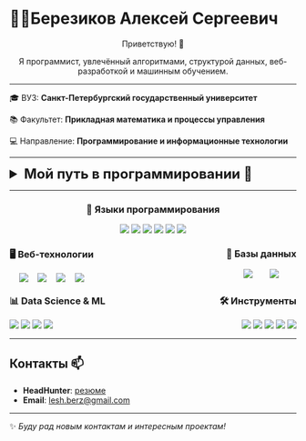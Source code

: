 # 👨‍💻Березиков Алексей Сергеевич

<p align = "center"> Приветствую! 👋 </p>
<p align = "center"> Я программист, увлечённый алгоритмами, структурой данных, веб-разработкой и машинным обучением.  </p>

---
<p> 

🎓 ВУЗ: **Санкт-Петербургский государственный университет**  

</p>

<p> 

📚 Факультет: **Прикладная математика и процессы управления**

</p>

<p> 

💻 Направление: **Программирование и информационные технологии**

</p>





---

<details>
<summary style = "font-size: 24px; font-weight: bold;  ">
   Мой путь в программировании 🚀
</summary>



1. [Школьные годы](#school-id)
2. [Университет](#university-id)
    - [🏆 Основы программирования (C++) ](#op-id)
    - [🎮 Первая игра на Unity (C#)](#unity-id)
    - [📱 Дисциплина "языки программирования"](#mobile-language-id)
    - [📊 Анализ российских акций (Python)](#moex-id)
    - [📉 Вычислительная математика (Python)](#comp-math-id)
    - [🤖 Машинное обучение (Python)](#ml-id)
    - [🏛 Базы данных](#db-id)
    - [⚙ Учебная практика (Rust)](#execution-id)
    - [📜 Web-программирование](#web-id)

### <h3  id = "school-id"> 🔹Школьные годы</h3> 
- **7 класс**: Первые шаги в программировании на языке **Кумир** (алгоритмы управления роботом).
- **8 класс**: Начал писать консольные приложения на **C#**.
- **9 класс**: Изучение **Pascal**.
- **10 класс**: Освоил **HTML, CSS, JS**, создал первые сайты.
- **11 класс**: Подготовка к ЕГЭ по информатике, программирование на **Python**.

### <h3 id = "university-id">🔹 Университет</h3>
#### <h4 id = "op-id">🏆 Основы программирования (C++) </h4>
Проекты:
- **BigInteger** – длинная арифметика
- **PostMachine** – симулятор машины Поста
- **Compress (Archiver)** – алгоритм компрессии данных
- **Matrix Lab** – работа с матрицами
- **AA-Tree, Priority Queue, Minimum Spanning Tree** – структуры данных
- и другие
- 📌 [Ссылка на проекты](https://github.com/LeshiyAda9H/AMCP-PIT-Homework)


####  <h4 id = "unity-id">🎮 Первая игра на Unity (C#)</h4>
**JumpOn** – аркадная игра:
- Игрок управляет **Джентльменом-Лимоном**.
- Генерация платформ осуществляется динамически.
- Подсчёт очков за успешные прыжки.
- 📌 [Ссылка на проект](https://github.com/LeshiyAda9H/JumpOn)

####  <h4 id = "mobile-language-id">📱 Дисциплина "языки программирования"</h4>
На данной дисциплине мы изучали различные языки программирования и их применение для решения различных задач и проектов. В процессе обучения мы также готовили доклады по выбранным темам.
Доклад: **Языки программирования для мобильной разработки** – анализ инструментов для кроссплатформенной и нативной разработки.

####  <h4 id = "moex-id">📊 Анализ российских акций (Python)h4>
- Работа с **API MOEX**.
- Обработка биржевых данных (**requests, pandas**).
- Методы анализа акций (P/E Ratio, дивиденды и т. д.).
- Визуализация данных **matplotlib**.
- 📌 [Ссылка на проект](https://github.com/LeshiyAda9H/stock_exchange_analytics)

#### <h4 id = "comp-math-id"> 📉 Вычислительная математика </h4>
Проекты:
- **LU/QR-разложения**
- **Методы Ньютона** для нелинейных уравнений
- **Численное интегрирование** (GQF, SQF)
- **Оптимизация шагов интегрирования**
- 📌 [Ссылка на проекты](https://github.com/LeshiyAda9H/Computational-mathematics)

####  <h4 id = "ml-id">🤖 Машинное обучение</h4>
- **Регрессия, классификация, градиентный бустинг (LightGBM, XGBoost, Catboost)**
- **Кластеризация, PCA, t-SNE, UMAP**
- **Методы отбора признаков и визуализация данных**

####  <h4 id = "db-id">🏛 Базы данных </h4>
- **SQL, PostgreSQL (DBeaver)**
- **XQuery и работа с XML (BaseX)**

####  <h4 id = "execution-id">⚙ Учебная практика (Rust) </h4>
Проект: **Программный симулятор исполнения заявок на биржевых площадках**
- Позиция: **Системный аналитик**
- Инструменты: **PlantUML, Miro, GitHub**
- Написан **отчёт на 30+ страниц**
- Взаимодействие с заказчиком: **Центр аналитики динамических процессов СПбГУ**
- 📌 [Ссылка на реестр клинической практики СПбГУ](https://citec.spb.ru/projects/exchange-simulator-autumn2024#team)
- 📌 [Ссылка на проект](https://github.com/LeshiyAda9H/execution)
- 📌 [Ссылка на отчёт](https://disk.yandex.ru/i/0_nYaAjitT2hsQ)

####  <h4 id = "web-id">📜 Web-программирование </h4>
Проект: **Trudion** – веб-приложение для поиска единомышленников
- Позиция: **frontend, system analyst, project manager** 
- Инструменты: **PlantUML, Miro, GitHub**
- Frontend: **Vue.js, TypeScript, HTML, CSS**
- Backend: **Golang, Gin**
- СУБД: **PostgreSQL**
- 📌 [Ссылка на проект](https://github.com/LeshiyAda9H/Trudion)


</details>


---


<!-- - [Навыки и технологии 🔧](#skill-tech-id)
    - [👅 Языки программирования](#skill-language-id)
    - [🖥️ Веб-технологии](#skill-web-id)
    - [💾 Базы данных](#skill-db-id)
    - [📊 Data Science & ML](#skill-ds-ml-id)
    - [🛠 Инструменты](#skill-tools-id)
- [Контакты 📫](#contacts-id) -->

<!-- <h2 id = "skill-tech-id" align = "center">Навыки и технологии</h2> -->

<div align = "center">
    <h3 id = "skill-language-id">👅 Языки программирования</h3>
    <div>
        <a> <img src = "https://img.shields.io/badge/-C%23-239120?style=flat&logo=c-sharp&logoColor=white" /></a>
        <a> <img src = "https://img.shields.io/badge/-C++-00599C?style=flat&logo=c%2B%2B&logoColor=white" /></a>
        <a> <img src = "https://img.shields.io/badge/-Python-3776AB?style=flat&logo=python&logoColor=white" /></a>
        <a> <img src = "https://img.shields.io/badge/JavaScript-F7DF1E?style=flat&logo=javascript&logoColor=black" /></a>
        <a> <img src = "https://img.shields.io/badge/-TypeScript-3178C6?style=flat&logo=typescript&logoColor=white" /></a>
        <a> <img src = "https://img.shields.io/badge/-Rust-000000?style=flat&logo=rust&logoColor=white"/></a>
    </div>
</div>


<div style = "display: flex; justify-content: space-between">
    <div align = "left">
        <h3 id = "skill-web-id">🖥️ Веб-технологии</h3>
        <div style = "display: flex; justify-content: space-evenly">
            <a> <img src = "https://img.shields.io/badge/-Vue.js-4FC08D?style=flat&logo=vue.js&logoColor=white" /></a>
            <a> <img src = "https://img.shields.io/badge/-HTML-E34F26?style=flat&logo=html5&logoColor=white" /></a>
            <a> <img src = "https://img.shields.io/badge/-CSS-1572B6?style=flat&logo=css3&logoColor=white" /></a>
            <a> <img src = "https://img.shields.io/badge/-ReactJs-61DAFB?style=flat&logo=react&logoColor=white" /></a>
        </div>
    </div>
    <div align = "right">
        <h3 id = "skill-db-id">💾 Базы данных</h3>
        <div style = "display: flex; justify-content: space-evenly">
            <a> <img src = "https://img.shields.io/badge/-PostgreSQL-336791?style=flat&logo=postgresql&logoColor=white" /></a>
            <a> <img src = "https://img.shields.io/badge/-BaseX-336791?style=flat&logo=xml&logoColor=white" /></a>
        </div>
    </div>
</div>

<div style = "display: flex; justify-content: space-between;">
    <div align = "left">
        <h3 id = "skill-ds-ml-id">📊 Data Science & ML</h3>
        <div >
            <a > <img src = "https://img.shields.io/badge/-NumPy-013243?style=flat&logo=numpy&logoColor=white" /></a>
            <a > <img src = "https://img.shields.io/badge/-Pandas-150458?style=flat&logo=pandas&logoColor=white" /></a>
            <a > <img src = "https://img.shields.io/badge/-Matplotlib-11557C?style=flat&logo=python&logoColor=white" /></a>
            <a > <img src = "https://img.shields.io/badge/-XGBoost-FF6600?style=flat&logo=xgboost&logoColor=white" /></a>
        </div>
    </div>
    <div align = "right">
        <h3 id = "skill-tools-id" >🛠 Инструменты</h3>
        <div>
            <a> <img src = "https://img.shields.io/badge/-GitHub-181717?style=flat&logo=github&logoColor=white" /></a>
            <a> <img src = "https://img.shields.io/badge/-DBeaver-0078D4?style=flat&logo=databricks&logoColor=white" /></a>
            <a> <img src = "https://img.shields.io/badge/-Unity-000000?style=flat&logo=unity&logoColor=white" /></a>
            <a> <img src = "https://img.shields.io/badge/-PlantUML-5C4EE5?style=flat&logo=uml&logoColor=white" /></a>
            <a> <img src = "https://img.shields.io/badge/-Miro-FFD02F?style=flat&logo=miro&logoColor=black" /></a>
        </div>
    </div>
</div>

---

<h2 id = "contacts-id">Контакты 📫</h2>

- **HeadHunter**: [резюме](https://spb.hh.ru/resume/e56eeea9ff0e91203d0039ed1f467462424c37)
- **Email**: lesh.berz@gmail.com

---

✨ *Буду рад новым контактам и интересным проектам!*

